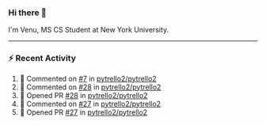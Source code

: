 ### Hi there 👋

I'm Venu, MS CS Student at New York University.

---

### :zap: Recent Activity

<!--RECENT_ACTIVITY:start-->
1. 💬 Commented on [#7](https://github.com/pytrello2/pytrello2/issues/7#issuecomment-1858352348) in [pytrello2/pytrello2](https://github.com/pytrello2/pytrello2)
2. 💬 Commented on [#28](https://github.com/pytrello2/pytrello2/pull/28#issuecomment-1858333124) in [pytrello2/pytrello2](https://github.com/pytrello2/pytrello2)
3. 💪 Opened PR [#28](https://github.com/pytrello2/pytrello2/pull/28) in [pytrello2/pytrello2](https://github.com/pytrello2/pytrello2)
4. 💬 Commented on [#27](https://github.com/pytrello2/pytrello2/pull/27#issuecomment-1858209213) in [pytrello2/pytrello2](https://github.com/pytrello2/pytrello2)
5. 💪 Opened PR [#27](https://github.com/pytrello2/pytrello2/pull/27) in [pytrello2/pytrello2](https://github.com/pytrello2/pytrello2)
<!--RECENT_ACTIVITY:end-->

<!--
**vchrombie/vchrombie** is a ✨ _special_ ✨ repository because its `README.md` (this file) appears on your GitHub profile.

Here are some ideas to get you started:

- 🔭 I’m currently working on ...
- 🌱 I’m currently learning ...
- 👯 I’m looking to collaborate on ...
- 🤔 I’m looking for help with ...
- 💬 Ask me about ...
- 📫 How to reach me: ...
- 😄 Pronouns: ...
- ⚡ Fun fact: ...
-->
